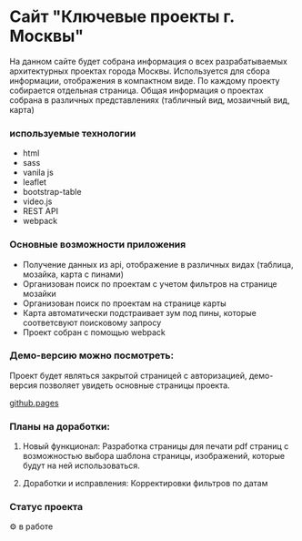 # Сайт "Ключевые проекты г. Москвы"

На данном сайте будет собрана информация о всех разрабатываемых архитектурных проектах города Москвы. Используется для сбора информации, отображения в компактном виде.
По каждому проекту собирается отдельная страница. Общая информация о проектах собрана в различных представлениях (табличный вид, мозаичный вид, карта)


### используемые технологии

* html
* sass
* vanila js
* leaflet
* bootstrap-table
* video.js
* REST API
* webpack


### Основные возможности приложения

* Получение данных из api, отображение в различных видах (таблица, мозайка, карта с пинами)
* Организован поиск по проектам с учетом фильтров на странице мозайки
* Организован поиск по проектам на странице карты
* Карта автоматически подстраивает зум под пины, которые соответсвуют поисковому запросу
* Проект собран с помощью webpack 


### Демо-версию можно посмотреть: 

Проект будет являться закрытой страницей с авторизацией, демо-версия позволяет увидеть основные страницы проекта.

[github.pages](https://inkinyam.github.io/gp-architect-archive/)


### Планы на доработки:

1. Новый функционал:  Разработка страницы для печати pdf страниц с возможностью выбора шаблона страницы, изображений, которые будут на ней использоваться.

2. Доработки и исправления:  Корректировки фильтров по датам


### Статус проекта

⚙️ в работе
  
